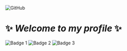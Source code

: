 
![GitHub](https://github.com/user-attachments/assets/b21887b8-811d-4433-8b46-94ff048e7daa)
# ✨ _Welcome to my profile_ ✨



<!---
HakimAlh/HakimAlh is a ✨ special ✨ repository because its `README.md` (this file) appears on your GitHub profile.
You can click the Preview link to take a look at your changes.
--->
![Badge 1](https://github.com/user-attachments/assets/c1e4781a-6f86-47eb-901f-481ac0de3ea9)
![Badge 2](https://github.com/user-attachments/assets/71cdcc1a-8dac-4255-b2d0-14e5c2ab4197)
![Badge 3](https://github.com/user-attachments/assets/4dd9141d-cc30-419b-aa90-cf612b644eef)
